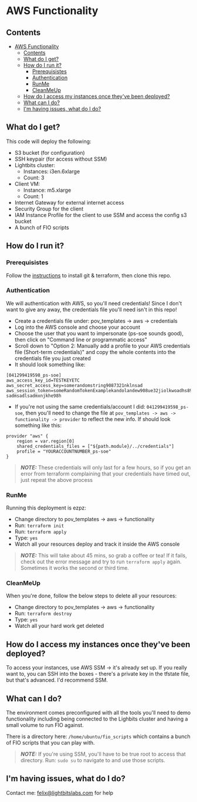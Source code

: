 # AWS Functionality

## Contents
- [AWS Functionality](#aws-functionality)
  - [Contents](#contents)
  - [What do I get?](#what-do-i-get)
  - [How do I run it?](#how-do-i-run-it)
    - [Prerequisistes](#prerequisistes)
    - [Authentication](#authentication)
    - [RunMe](#runme)
    - [CleanMeUp](#cleanmeup)
  - [How do I access my instances once they've been deployed?](#how-do-i-access-my-instances-once-theyve-been-deployed)
  - [What can I do?](#what-can-i-do)
  - [I'm having issues, what do I do?](#im-having-issues-what-do-i-do)


## What do I get?
This code will deploy the following:
- S3 bucket (for configuration)
- SSH keypair (for access without SSM)
- Lightbits cluster:
  - Instances: i3en.6xlarge
  - Count: 3
- Client VM:
  - Instance: m5.xlarge
  - Count: 1
- Internet Gateway for external internet access
- Security Group for the client
- IAM Instance Profile for the client to use SSM and access the config s3 bucket
- A bunch of FIO scripts

## How do I run it?

### Prerequisistes
Follow the [instructions](../../README.md) to install git & terraform, then clone this repo.

### Authentication
We will authentication with AWS, so you'll need credentials! Since I don't want to give any away, the credentials file you'll need isn't in this repo!
- Create a credentials file under:
    pov_templates -> aws -> credentials
- Log into the AWS console and choose your account
- Choose the user that you want to impersonate (ps-soe sounds good), then click on "Command line or programmatic access"
- Scroll down to "Option 2: Manually add a profile to your AWS credentials file (Short-term credentials)" and copy the whole contents into the credentials file you just created
- It should look something like:
```
[041299419598_ps-soe]
aws_access_key_id=TESTKEYETC
aws_secret_access_key=somerandomstring9087321nklnsad
aws_session_token=someRandomTokenExamplekandolandew908ue32jiolkwoadhs89aydsaiokdnxmknc?sadmsadlsadmxnjkhe98h
```
- If you're not using the same credentials/account I did: `041299419598_ps-soe`, then you'll need to change the file at `pov_templates -> aws -> functionality -> provider` to reflect the new info. If should look something like this:
```
provider "aws" {
    region = var.region[0]
    shared_credentials_files = ["${path.module}/../credentials"]
    profile = "YOURACCOUNTNUMBER_ps-soe"
}
```

> **_NOTE:_**  These credentials will only last for a few hours, so if you get an error from terraform complaining that your credentials have timed out, just repeat the above process

### RunMe
Running this deployment is ezpz:
- Change directory to pov_templates -> aws -> functionality
- Run: `terraform init`
- Run: `terraform apply`
- Type: `yes`
- Watch all your resources deploy and track it inside the AWS console
  
> **_NOTE:_** This will take about 45 mins, so grab a coffee or tea! If it fails, check out the error message and try to run `terraform apply` again. Sometimes it works the second or third time.

### CleanMeUp
When you're done, follow the below steps to delete all your resources:
- Change directory to pov_templates -> aws -> functionality
- Run: `terraform destroy`
- Type: `yes`
- Watch all your hard work get deleted

## How do I access my instances once they've been deployed?
To access your instances, use AWS SSM -> it's already set up. If you really want to, you can SSH into the boxes - there's a private key in the tfstate file, but that's advanced. I'd recommend SSM.

## What can I do?
The environment comes preconfigured with all the tools you'll need to demo functionality including being connected to the Lighbits cluster and having a small volume to run FIO against.

There is a directory here: `/home/ubuntu/fio_scripts` which contains a bunch of FIO scripts that you can play with.

> **_NOTE:_**  If you're using SSM, you'll have to be true root to access that directory. Run: `sudo su` to navigate to and use those scripts.

## I'm having issues, what do I do?
Contact me: felix@lightbitslabs.com for help